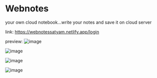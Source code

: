 # Webnotes
 your own cloud notebook...write your notes and save it on cloud server 
 
 link:
 https://webnotessatyam.netlify.app/login
 

preview:
![image](https://user-images.githubusercontent.com/73239975/147485077-2442c84a-f67a-4477-8a17-b70a8cf06b74.png)

![image](https://user-images.githubusercontent.com/73239975/147485108-f2180beb-74b2-4dc7-a8b5-dd91e6fa8c69.png)

![image](https://user-images.githubusercontent.com/73239975/147485116-a89684f1-2a28-43b7-a8dc-20befeb8ae84.png)

![image](https://user-images.githubusercontent.com/73239975/147406987-3c75c1ed-c9e1-4721-b157-4d87b7562505.png)


